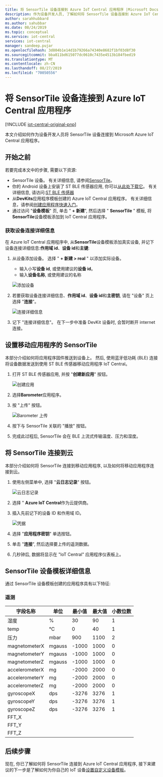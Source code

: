 ```yaml
---
title: 将 SensorTile 设备连接到 Azure IoT Central 应用程序 |Microsoft Docs
description: 作为设备开发人员, 了解如何将 SensorTile 设备连接到 Azure IoT Central 应用程序。
author: sarahhubbard
ms.author: sahubbar
ms.date: 08/24/2019
ms.topic: conceptual
ms.service: iot-central
services: iot-central
manager: sandeep.pujar
ms.openlocfilehash: 3d804b1e14d1b79266a74340e8682f1bf03d8f30
ms.sourcegitcommit: bba811bd615077dc0610c7435e4513b184fbed19
ms.translationtype: MT
ms.contentlocale: zh-CN
ms.lasthandoff: 08/27/2019
ms.locfileid: "70050556"
---
```

# <a name="connect-sensortilebox-device-to-your-azure-iot-central-application"></a>将 SensorTile 设备连接到 Azure IoT Central 应用程序

[!INCLUDE [iot-central-original-pnp](../../includes/iot-central-original-pnp-note.md)]

本文介绍如何作为设备开发人员将 SensorTile 设备连接到 Microsoft Azure IoT Central 应用程序。

## <a name="before-you-begin"></a>开始之前

若要完成本文中的步骤, 需要以下资源:

* SensorTile 设备。 有关详细信息, 请参阅[SensorTile](https://www.st.com/content/st_com/en/products/evaluation-tools/product-evaluation-tools/mems-motion-sensor-eval-boards/steval-mksbox1v1.html)。
* 你的 Android 设备上安装了 ST BLE 传感器应用, 你可以[从此处下载它](https://play.google.com/store/apps/details?id=com.st.bluems)。 有关详细信息, 请访问:[ST BLE 传感器](https://www.st.com/stblesensor)
* 从**DevKits**应用程序模板创建的 Azure IoT Central 应用程序。 有关详细信息，请参阅[创建应用程序快速入门](quick-deploy-iot-central.md)。
* 通过访问 "**设备模板**" 页, 单击 " **+ 新建**", 然后选择 " **SensorTile** " 模板, 将**SensorTile**设备模板添加到 IoT Central 应用程序。

### <a name="get-your-device-connection-details"></a>获取设备连接详细信息

在 Azure IoT Central 应用程序中, 从**SensorTile**设备模板添加真实设备, 并记下设备连接详细信息:**作用域 id**、**设备 id**和**主键**:

1. 从设备添加设备。 选择 " **+ 新建 > real** " 以添加实际设备。

    * 输入小写**设备 id**, 或使用建议的**设备 id**。
    * 输入**设备名称**, 或使用建议的名称

    ![添加设备](media/howto-connect-sensortile/real-device.png)

1. 若要获取设备连接详细信息、**作用域 id**、**设备 id**和**主密钥**, 请在 "设备" 页上选择 "**连接**"。

    ![连接详细信息](media/howto-connect-sensortile/connect-device.png)

1. 记下 "连接详细信息"。 在下一步中准备 DevKit 设备时, 会暂时断开 internet 连接。

## <a name="set-up-the-sensortilebox-with-the-mobile-application"></a>设置移动应用程序的 SensorTile

本部分介绍如何将应用程序固件推送到设备上。 然后, 使用蓝牙低功耗 (BLE) 连接将设备数据发送到使用 ST BLE 传感器移动应用程序 IoT Central。

1. 打开 ST BLE 传感器应用, 并按 "**创建新应用**" 按钮。

    ![创建应用](media/howto-connect-sensortile/create-app.png)

1. 选择**Barometer**应用程序。
1. 按 "上传" 按钮。

    ![Barometer 上传](media/howto-connect-sensortile/barometer-upload.png)

1. 按下与 SensorTile 关联的 "播放" 按钮。
1. 完成此过程后, SensorTile 会在 BLE 上流式传输温度、压力和湿度。

## <a name="connect-the-sensortilebox-to-the-cloud"></a>将 SensorTile 连接到云

本部分介绍如何将 SensorTile 连接到移动应用程序, 以及如何将移动应用程序连接到云。

1. 使用左侧菜单中, 选择 "**云日志记录**" 按钮。

    ![云日志记录](media/howto-connect-sensortile/cloud-logging.png)

1. 选择 " **Azure IoT Central**作为云提供商。
1. 插入先前记下的设备 ID 和作用域 ID。

    ![凭据](media/howto-connect-sensortile/credentials.png)

1. 选择 "**应用程序密钥**" 单选按钮。
1. 单击 "**连接**", 然后选择要上传的遥测数据。
1. 几秒钟后, 数据将显示在 "IoT Central" 应用程序仪表板上。

## <a name="sensortilebox-device-template-details"></a>SensorTile 设备模板详细信息

通过 SensorTile 设备模板创建的应用程序具有以下特征:

### <a name="telemetry"></a>遥测

| 字段名称     | 单位  | 最小值 | 最大值 | 小数位数 |
| -------------- | ------ | ------- | ------- | -------------- |
| 湿度       | %      | 30       | 90     | 1              |
| temp           | °C     | 0     | 40     | 1              |
| 压力       | mbar    | 900     | 1100    | 2              |
| magnetometerX  | mgauss | -1000   | 1000    | 0              |
| magnetometerY  | mgauss | -1000   | 1000    | 0              |
| magnetometerZ  | mgauss | -1000   | 1000    | 0              |
| accelerometerX | mg     | -2000   | 2000    | 0              |
| accelerometerY | mg     | -2000   | 2000    | 0              |
| accelerometerZ | mg     | -2000   | 2000    | 0              |
| gyroscopeX     | dps   | -3276   | 3276    | 1              |
| gyroscopeY     | dps   | -3276   | 3276    | 1              |
| gyroscopeZ     | dps   | -3276   | 3276    | 1              |
| FFT_X     |    |    |     |               |
| FFT_Y     |    |    |     |               |
| FFT_Z     |    |    |     |               |

## <a name="next-steps"></a>后续步骤

现在, 你已了解如何将 SensorTile 连接到 Azure IoT Central 应用程序, 接下来建议的下一步是了解如何为你自己的 IoT 设备[设置自定义设备模板](howto-set-up-template.md)。
